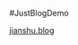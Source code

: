#JustBlogDemo

[jianshu.blog](https://github.com/ahaliulang/BlogDemo/tree/master/app/src/main/java/me/tandeneck/blogdemo/seekbar)